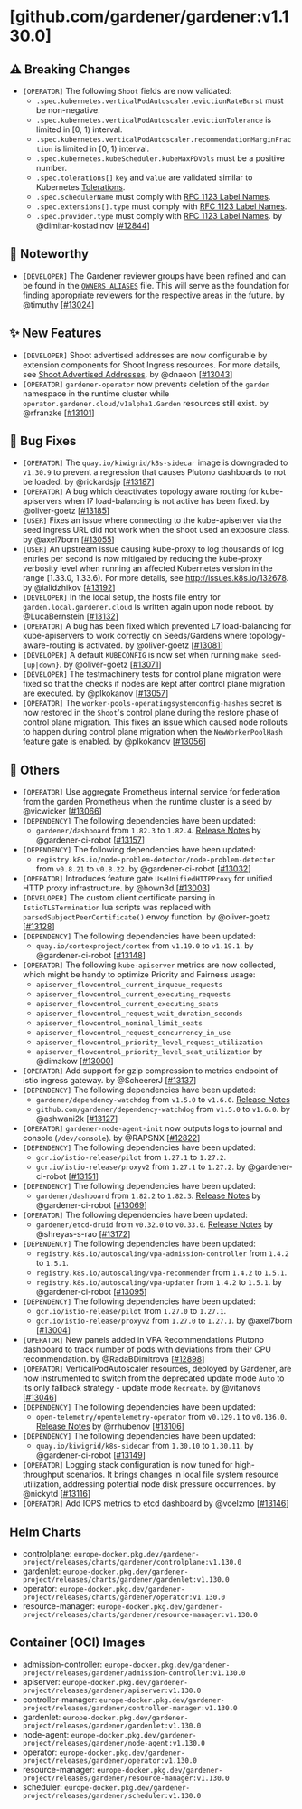 # [github.com/gardener/gardener:v1.130.0]

## ⚠️ Breaking Changes
- `[OPERATOR]` The following `Shoot` fields are now validated:  
  - `.spec.kubernetes.verticalPodAutoscaler.evictionRateBurst` must be non-negative.  
  - `.spec.kubernetes.verticalPodAutoscaler.evictionTolerance` is limited in [0, 1) interval.  
  - `.spec.kubernetes.verticalPodAutoscaler.recommendationMarginFraction` is limited in [0, 1) interval.  
  - `.spec.kubernetes.kubeScheduler.kubeMaxPDVols` must be a positive number.  
  - `.spec.tolerations[]` `key` and `value` are validated similar to Kubernetes [Tolerations](https://kubernetes.io/docs/reference/generated/kubernetes-api/v1.33/#toleration-v1-core).  
  - `.spec.schedulerName` must comply with [RFC 1123 Label Names](https://kubernetes.io/docs/concepts/overview/working-with-objects/names/#dns-label-names).  
  - `.spec.extensions[].type` must comply with [RFC 1123 Label Names](https://kubernetes.io/docs/concepts/overview/working-with-objects/names/#dns-label-names).  
  - `.spec.provider.type` must comply with [RFC 1123 Label Names](https://kubernetes.io/docs/concepts/overview/working-with-objects/names/#dns-label-names). by @dimitar-kostadinov [[#12844](https://github.com/gardener/gardener/pull/12844)]

## 📰 Noteworthy
- `[DEVELOPER]` The Gardener reviewer groups have been refined and can be found in the [`OWNERS_ALIASES`](https://github.com/gardener/gardener/blob/master/OWNERS_ALIASES) file. This will serve as the foundation for finding appropriate reviewers for the respective areas in the future. by @timuthy [[#13024](https://github.com/gardener/gardener/pull/13024)]

## ✨ New Features
- `[DEVELOPER]` Shoot advertised addresses are now configurable by extension components for Shoot Ingress resources. For more details, see [Shoot Advertised Addresses](https://github.com/gardener/gardener/blob/v1.130.0/docs/development/shoot-advertised-addresses.md). by @dnaeon [[#13043](https://github.com/gardener/gardener/pull/13043)]
- `[OPERATOR]` `gardener-operator` now prevents deletion of the `garden` namespace in the runtime cluster while `operator.gardener.cloud/v1alpha1.Garden` resources still exist. by @rfranzke [[#13101](https://github.com/gardener/gardener/pull/13101)]

## 🐛 Bug Fixes
- `[OPERATOR]` The `quay.io/kiwigrid/k8s-sidecar` image is downgraded to `v1.30.9` to prevent a regression that causes Plutono dashboards to not be loaded. by @rickardsjp [[#13187](https://github.com/gardener/gardener/pull/13187)]
- `[OPERATOR]` A bug which deactivates topology aware routing for kube-apiservers when l7 load-balancing is not active has been fixed. by @oliver-goetz [[#13185](https://github.com/gardener/gardener/pull/13185)]
- `[USER]` Fixes an issue where connecting to the kube-apiserver via the seed ingress URL did not work when the shoot used an exposure class. by @axel7born [[#13055](https://github.com/gardener/gardener/pull/13055)]
- `[USER]` An upstream issue causing kube-proxy to log thousands of log entries per second is now mitigated by reducing the kube-proxy verbosity level when running an affected Kubernetes version in the range [1.33.0, 1.33.6). For more details, see http://issues.k8s.io/132678. by @ialidzhikov [[#13192](https://github.com/gardener/gardener/pull/13192)]
- `[DEVELOPER]` In the local setup, the hosts file entry for `garden.local.gardener.cloud` is written again upon node reboot. by @LucaBernstein [[#13132](https://github.com/gardener/gardener/pull/13132)]
- `[OPERATOR]` A bug has been fixed which prevented L7 load-balancing for kube-apiservers to work correctly on Seeds/Gardens where topology-aware-routing is activated. by @oliver-goetz [[#13081](https://github.com/gardener/gardener/pull/13081)]
- `[DEVELOPER]` A default `KUBECONFIG` is now set when running `make seed-{up|down}`. by @oliver-goetz [[#13071](https://github.com/gardener/gardener/pull/13071)]
- `[DEVELOPER]` The testmachinery tests for control plane migration were fixed so that the checks if nodes are kept after control plane migration are executed. by @plkokanov [[#13057](https://github.com/gardener/gardener/pull/13057)]
- `[OPERATOR]` The `worker-pools-operatingsystemconfig-hashes` secret is now restored in the `Shoot`'s control plane during the restore phase of control plane migration. This fixes an issue which caused node rollouts to happen during control plane migration when the `NewWorkerPoolHash` feature gate is enabled. by @plkokanov [[#13056](https://github.com/gardener/gardener/pull/13056)]

## 🏃 Others
- `[OPERATOR]` Use aggregate Prometheus internal service for federation from the garden Prometheus when the runtime cluster is a seed by @vicwicker [[#13066](https://github.com/gardener/gardener/pull/13066)]
- `[DEPENDENCY]` The following dependencies have been updated:  
  - `gardener/dashboard` from `1.82.3` to `1.82.4`. [Release Notes](https://redirect.github.com/gardener/dashboard/releases/tag/1.82.4) by @gardener-ci-robot [[#13157](https://github.com/gardener/gardener/pull/13157)]
- `[DEPENDENCY]` The following dependencies have been updated:  
  - `registry.k8s.io/node-problem-detector/node-problem-detector` from `v0.8.21` to `v0.8.22`. by @gardener-ci-robot [[#13032](https://github.com/gardener/gardener/pull/13032)]
- `[OPERATOR]` Introduces feature gate `UseUnifiedHTTPProxy` for unified HTTP proxy infrastructure. by @hown3d [[#13003](https://github.com/gardener/gardener/pull/13003)]
- `[DEVELOPER]` The custom client certificate parsing in `IstioTLSTermination` lua scripts was replaced with `parsedSubjectPeerCertificate()` envoy function. by @oliver-goetz [[#13128](https://github.com/gardener/gardener/pull/13128)]
- `[DEPENDENCY]` The following dependencies have been updated:  
  - `quay.io/cortexproject/cortex` from `v1.19.0` to `v1.19.1`. by @gardener-ci-robot [[#13148](https://github.com/gardener/gardener/pull/13148)]
- `[OPERATOR]` The following `kube-apiserver` metrics are now collected, which might be handy to optimize Priority and Fairness usage:  
  - `apiserver_flowcontrol_current_inqueue_requests`  
  - `apiserver_flowcontrol_current_executing_requests`  
  - `apiserver_flowcontrol_current_executing_seats`  
  - `apiserver_flowcontrol_request_wait_duration_seconds`  
  - `apiserver_flowcontrol_nominal_limit_seats`  
  - `apiserver_flowcontrol_request_concurrency_in_use`  
  - `apiserver_flowcontrol_priority_level_request_utilization`  
  - `apiserver_flowcontrol_priority_level_seat_utilization` by @dimakow [[#13000](https://github.com/gardener/gardener/pull/13000)]
- `[OPERATOR]` Add support for gzip compression to metrics endpoint of istio ingress gateway. by @ScheererJ [[#13137](https://github.com/gardener/gardener/pull/13137)]
- `[DEPENDENCY]` The following dependencies have been updated:  
  - `gardener/dependency-watchdog` from `v1.5.0` to `v1.6.0`. [Release Notes](https://redirect.github.com/gardener/dependency-watchdog/releases/tag/v1.6.0)  
  - `github.com/gardener/dependency-watchdog` from `v1.5.0` to `v1.6.0`. by @ashwani2k [[#13127](https://github.com/gardener/gardener/pull/13127)]
- `[OPERATOR]` `gardener-node-agent-init` now outputs logs to journal and console (`/dev/console`). by @RAPSNX [[#12822](https://github.com/gardener/gardener/pull/12822)]
- `[DEPENDENCY]` The following dependencies have been updated:  
  - `gcr.io/istio-release/pilot` from `1.27.1` to `1.27.2`.   
  - `gcr.io/istio-release/proxyv2` from `1.27.1` to `1.27.2`. by @gardener-ci-robot [[#13151](https://github.com/gardener/gardener/pull/13151)]
- `[DEPENDENCY]` The following dependencies have been updated:  
  - `gardener/dashboard` from `1.82.2` to `1.82.3`. [Release Notes](https://redirect.github.com/gardener/dashboard/releases/tag/1.82.3) by @gardener-ci-robot [[#13069](https://github.com/gardener/gardener/pull/13069)]
- `[OPERATOR]` The following dependencies have been updated:  
  - `gardener/etcd-druid` from `v0.32.0` to `v0.33.0`. [Release Notes](https://redirect.github.com/gardener/etcd-druid/releases/tag/v0.33.0) by @shreyas-s-rao [[#13172](https://github.com/gardener/gardener/pull/13172)]
- `[DEPENDENCY]` The following dependencies have been updated:  
  - `registry.k8s.io/autoscaling/vpa-admission-controller` from `1.4.2` to `1.5.1`.   
  - `registry.k8s.io/autoscaling/vpa-recommender` from `1.4.2` to `1.5.1`.   
  - `registry.k8s.io/autoscaling/vpa-updater` from `1.4.2` to `1.5.1`. by @gardener-ci-robot [[#13095](https://github.com/gardener/gardener/pull/13095)]
- `[DEPENDENCY]` The following dependencies have been updated:  
  - `gcr.io/istio-release/pilot` from `1.27.0` to `1.27.1`.   
  - `gcr.io/istio-release/proxyv2` from `1.27.0` to `1.27.1`. by @axel7born [[#13004](https://github.com/gardener/gardener/pull/13004)]
- `[OPERATOR]` New panels added in VPA Recommendations Plutono dashboard to track number of pods with deviations from their CPU recommendation. by @RadaBDimitrova [[#12898](https://github.com/gardener/gardener/pull/12898)]
- `[OPERATOR]` VerticalPodAutoscaler resources, deployed by Gardener, are now instrumented to switch from the deprecated update mode `Auto` to its only fallback strategy - update mode `Recreate`. by @vitanovs [[#13046](https://github.com/gardener/gardener/pull/13046)]
- `[DEPENDENCY]` The following dependencies have been updated:  
  - `open-telemetry/opentelemetry-operator` from `v0.129.1` to `v0.136.0`. [Release Notes](https://redirect.github.com/open-telemetry/opentelemetry-operator/releases/tag/v0.136.0) by @rrhubenov [[#13106](https://github.com/gardener/gardener/pull/13106)]
- `[DEPENDENCY]` The following dependencies have been updated:  
  - `quay.io/kiwigrid/k8s-sidecar` from `1.30.10` to `1.30.11`. by @gardener-ci-robot [[#13149](https://github.com/gardener/gardener/pull/13149)]
- `[OPERATOR]` Logging stack configuration is now tuned for high-throughput scenarios. It brings changes in local file system resource utilization, addressing potential node disk pressure occurrences. by @nickytd [[#13116](https://github.com/gardener/gardener/pull/13116)]
- `[OPERATOR]` Add IOPS metrics to etcd dashboard by @voelzmo [[#13146](https://github.com/gardener/gardener/pull/13146)]

## Helm Charts
- controlplane: `europe-docker.pkg.dev/gardener-project/releases/charts/gardener/controlplane:v1.130.0`
- gardenlet: `europe-docker.pkg.dev/gardener-project/releases/charts/gardener/gardenlet:v1.130.0`
- operator: `europe-docker.pkg.dev/gardener-project/releases/charts/gardener/operator:v1.130.0`
- resource-manager: `europe-docker.pkg.dev/gardener-project/releases/charts/gardener/resource-manager:v1.130.0`
## Container (OCI) Images
- admission-controller: `europe-docker.pkg.dev/gardener-project/releases/gardener/admission-controller:v1.130.0`
- apiserver: `europe-docker.pkg.dev/gardener-project/releases/gardener/apiserver:v1.130.0`
- controller-manager: `europe-docker.pkg.dev/gardener-project/releases/gardener/controller-manager:v1.130.0`
- gardenlet: `europe-docker.pkg.dev/gardener-project/releases/gardener/gardenlet:v1.130.0`
- node-agent: `europe-docker.pkg.dev/gardener-project/releases/gardener/node-agent:v1.130.0`
- operator: `europe-docker.pkg.dev/gardener-project/releases/gardener/operator:v1.130.0`
- resource-manager: `europe-docker.pkg.dev/gardener-project/releases/gardener/resource-manager:v1.130.0`
- scheduler: `europe-docker.pkg.dev/gardener-project/releases/gardener/scheduler:v1.130.0`
